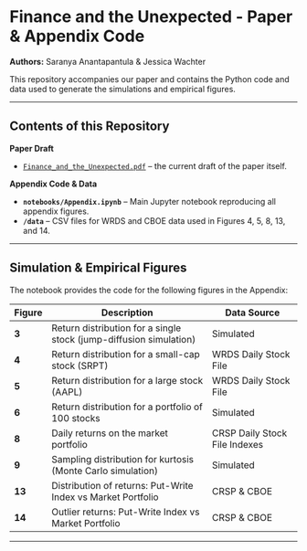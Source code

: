 # Finance and the Unexpected - Paper & Appendix Code

**Authors:** Saranya Anantapantula & Jessica Wachter  

This repository accompanies our paper and contains the Python code and data used to generate the simulations and empirical figures. 

---

## Contents of this Repository 

**Paper Draft**
- [`Finance_and_the_Unexpected.pdf`](./Finance_and_the_Unexpected.pdf) – the current draft of the paper itself.


**Appendix Code & Data**  
- **`notebooks/Appendix.ipynb`** – Main Jupyter notebook reproducing all appendix figures.  
- **`/data`** – CSV files for WRDS and CBOE data used in Figures 4, 5, 8, 13, and 14.  

---

## Simulation & Empirical Figures 

The notebook provides the code for the following figures in the Appendix:

| Figure | Description | Data Source |
| ------ | ----------- | ----------- |
| **3** | Return distribution for a single stock (jump-diffusion simulation) | Simulated |
| **4** | Return distribution for a small-cap stock (SRPT) | WRDS Daily Stock File |
| **5** | Return distribution for a large stock (AAPL) | WRDS Daily Stock File |
| **6** | Return distribution for a portfolio of 100 stocks | Simulated |
| **8** | Daily returns on the market portfolio | CRSP Daily Stock File Indexes |
| **9** | Sampling distribution for kurtosis (Monte Carlo simulation) | Simulated |
| **13** | Distribution of returns: Put-Write Index vs Market Portfolio | CRSP & CBOE |
| **14** | Outlier returns: Put-Write Index vs Market Portfolio | CRSP & CBOE |

---